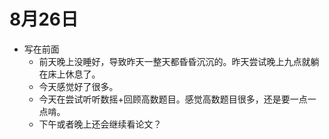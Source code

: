 # 8月26日

- 写在前面
  - 前天晚上没睡好，导致昨天一整天都昏昏沉沉的。昨天尝试晚上九点就躺在床上休息了。
  - 今天感觉好了很多。
  - 今天在尝试听听数摇+回顾高数题目。感觉高数题目很多，还是要一点一点啃。
  - 下午或者晚上还会继续看论文？

